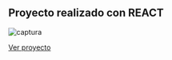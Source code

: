 ## Proyecto realizado con REACT

![captura](https://github.com/alextello/REACT-brakingbad-api/blob/master/public/1.png?raw=true)

[Ver proyecto](https://breakingbad-quotes-alextello.netlify.app/)
